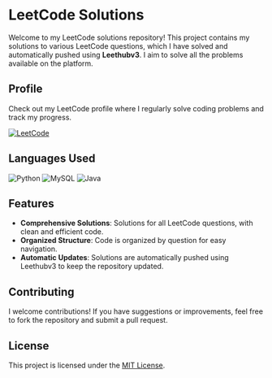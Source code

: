 # LeetCode Solutions

Welcome to my LeetCode solutions repository! This project contains my solutions to various LeetCode questions, which I have solved and automatically pushed using **Leethubv3**. I aim to solve all the problems available on the platform.

## Profile
Check out my LeetCode profile where I regularly solve coding problems and track my progress.

[![LeetCode](https://img.shields.io/badge/LeetCode-Profile-orange?style=for-the-badge&logo=leetcode)](https://leetcode.com/u/harshakalluri14/)

## Languages Used

![Python](https://img.shields.io/badge/python-3670A0?style=for-the-badge&logo=python&logoColor=ffdd54)
![MySQL](https://img.shields.io/badge/mysql-4479A1.svg?style=for-the-badge&logo=mysql&logoColor=white)
![Java](https://img.shields.io/badge/java-%23ED8B00.svg?style=for-the-badge&logo=openjdk&logoColor=white)

## Features

- **Comprehensive Solutions**: Solutions for all LeetCode questions, with clean and efficient code.
- **Organized Structure**: Code is organized by question for easy navigation.
- **Automatic Updates**: Solutions are automatically pushed using Leethubv3 to keep the repository updated.

## Contributing

I welcome contributions! If you have suggestions or improvements, feel free to fork the repository and submit a pull request.

## License

This project is licensed under the [MIT License](https://github.com/harshakalluri1403/Code-Rituals-By-LeetCode/blob/d896884924549d6597a2027124c65fd07d4b55d6/LICENSE).
